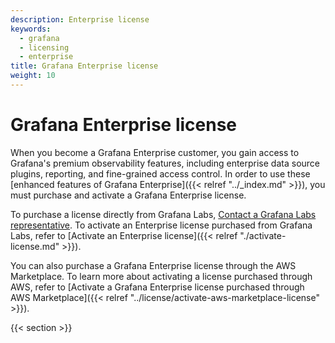 ```yaml
---
description: Enterprise license
keywords:
  - grafana
  - licensing
  - enterprise
title: Grafana Enterprise license
weight: 10
---
```


# Grafana Enterprise license

When you become a Grafana Enterprise customer, you gain access to Grafana's premium observability features, including enterprise data source plugins, reporting, and fine-grained access control. In order to use these [enhanced features of Grafana Enterprise]({{< relref "../_index.md" >}}), you must purchase and activate a Grafana Enterprise license.

To purchase a license directly from Grafana Labs, [Contact a Grafana Labs representative](https://grafana.com/contact?about=grafana-enterprise). To activate an Enterprise license purchased from Grafana Labs, refer to [Activate an Enterprise license]({{< relref "./activate-license.md" >}}).

You can also purchase a Grafana Enterprise license through the AWS Marketplace. To learn more about activating a license purchased through AWS, refer to [Activate a Grafana Enterprise license purchased through AWS Marketplace]({{< relref "../license/activate-aws-marketplace-license" >}}).

{{< section >}}
